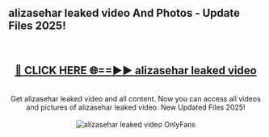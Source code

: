 <h2>alizasehar leaked video And Photos - Update Files 2025!</h2>
<br>
<div align="center">
<h2><a href="https://linkcuts.com/hfmhzwbr" rel="nofollow">🔴 CLICK HERE 🌐==►► alizasehar leaked video</a></h2>
<br>
Get alizasehar leaked video and all content. Now you can access all videos and pictures of alizasehar leaked video. New Updated Files 2025!
<br>
<br>
<a href="https://linkcuts.com/hfmhzwbr" rel="nofollow" data-target="animated-image.originalLink"><img src="https://i.ibb.co.com/WyWwxjT/player-gif2.gif" alt="alizasehar leaked video OnlyFans" style="max-width: 100%; display: inline-block;" data-target="animated-image.originalImage"></a>
</div>
<br>